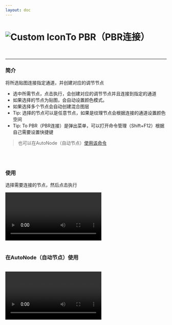 ```yaml
---
layout: doc
---
```

# <span class="h1-icon"><img src="/img/To PBR.webp" alt="Custom Icon"></span>To PBR（PBR连接）

<br/>

---

### 简介

将所选贴图连接指定通道，并创建对应的调节节点

- 选中所需节点，点击执行，会创建对应的调节节点并且连接到指定的通道
- 如果选择的节点为贴图，会自动设置颜色模式。
- 如果选择多个节点会自动创建混合图层
- Tip: 选择的节点可以是任意节点，如果是纹理节点会根据连接的通道设置颜色空间
- Tip: To PBR（PBR连接）是弹出菜单，可以打开命令管理（Shift+F12）根据自己需要设置快捷键

> 也可以在AutoNode（自动节点）[使用该命令](03-RNT-AutoNode)


<br/>
<br/>

### 使用
选择需要连接的节点，然后点击执行
<br/>

<video controls>
  <source src="/img/command-to_pbr_correct.webm" type="video/webm">
</video>

<br/>
<br/>

### 在AutoNode（自动节点）使用

<br/>

<video controls>
  <source src="/img/autonode-to_pbr.webm" type="video/webm">
</video>

<br/>
<br/>